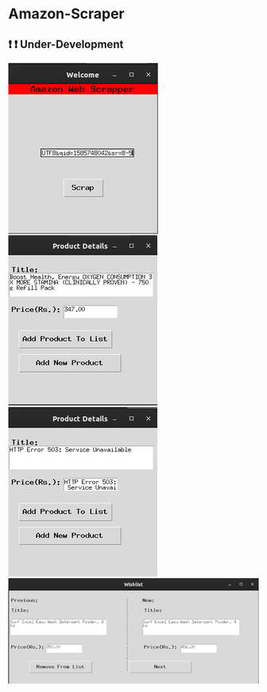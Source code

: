 # Amazon-Scraper
## :exclamation: :exclamation: Under-Development
![](Desktop/Images/start-window.png)
![](Desktop/Images/start-window-2.png)
![](Desktop/Images/error.png)
![](Desktop/Images/restart.png)



